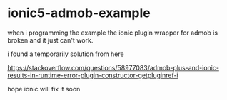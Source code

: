 # ionic5-admob-example
when i programming the example the ionic plugin wrapper for admob is broken and it just can't work.

i found a temporarily solution from here 

https://stackoverflow.com/questions/58977083/admob-plus-and-ionic-results-in-runtime-error-plugin-constructor-getpluginref-i

hope ionic will fix it soon 
